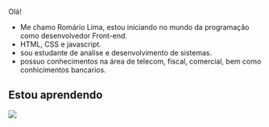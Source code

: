 Olá!

- Me chamo Romário Lima, estou iniciando no mundo da programação como desenvolvedor Front-end.
- HTML, CSS e javascript.
- sou estudante de analise e desenvolvimento de sistemas.
- possuo conhecimentos na área de telecom, fiscal, comercial, bem como conhicimentos bancarios. 
          
          
## Estou aprendendo
   
<img src="https://cdn.jsdelivr.net/gh/devicons/devicon/icons/javascript/javascript-original.svg" />
          
